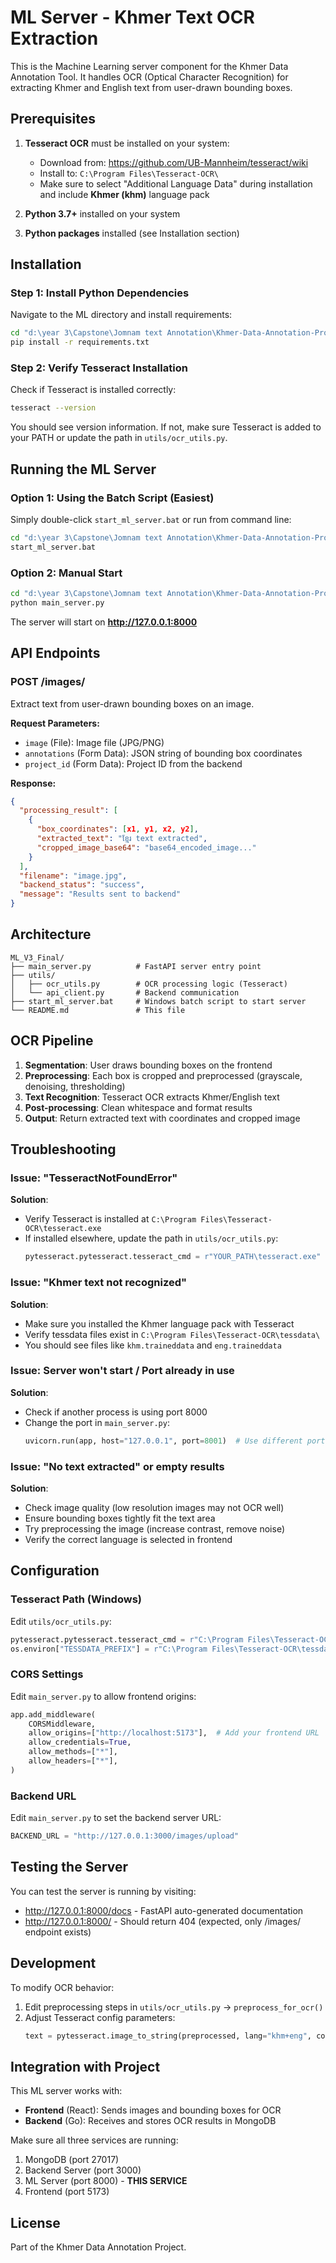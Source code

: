 # ML Server - Khmer Text OCR Extraction

This is the Machine Learning server component for the Khmer Data Annotation Tool. It handles OCR (Optical Character Recognition) for extracting Khmer and English text from user-drawn bounding boxes.

## Prerequisites

1. **Tesseract OCR** must be installed on your system:

   - Download from: https://github.com/UB-Mannheim/tesseract/wiki
   - Install to: `C:\Program Files\Tesseract-OCR\`
   - Make sure to select "Additional Language Data" during installation and include **Khmer (khm)** language pack

2. **Python 3.7+** installed on your system

3. **Python packages** installed (see Installation section)

## Installation

### Step 1: Install Python Dependencies

Navigate to the ML directory and install requirements:

```bash
cd "d:\year 3\Capstone\Jomnam text Annotation\Khmer-Data-Annotation-Project\ML"
pip install -r requirements.txt
```

### Step 2: Verify Tesseract Installation

Check if Tesseract is installed correctly:

```bash
tesseract --version
```

You should see version information. If not, make sure Tesseract is added to your PATH or update the path in `utils/ocr_utils.py`.

## Running the ML Server

### Option 1: Using the Batch Script (Easiest)

Simply double-click `start_ml_server.bat` or run from command line:

```bash
cd "d:\year 3\Capstone\Jomnam text Annotation\Khmer-Data-Annotation-Project\ML\ML_V3_Final"
start_ml_server.bat
```

### Option 2: Manual Start

```bash
cd "d:\year 3\Capstone\Jomnam text Annotation\Khmer-Data-Annotation-Project\ML\ML_V3_Final"
python main_server.py
```

The server will start on **http://127.0.0.1:8000**

## API Endpoints

### POST /images/

Extract text from user-drawn bounding boxes on an image.

**Request Parameters:**

- `image` (File): Image file (JPG/PNG)
- `annotations` (Form Data): JSON string of bounding box coordinates
- `project_id` (Form Data): Project ID from the backend

**Response:**

```json
{
  "processing_result": [
    {
      "box_coordinates": [x1, y1, x2, y2],
      "extracted_text": "ខ្មែរ text extracted",
      "cropped_image_base64": "base64_encoded_image..."
    }
  ],
  "filename": "image.jpg",
  "backend_status": "success",
  "message": "Results sent to backend"
}
```

## Architecture

```
ML_V3_Final/
├── main_server.py          # FastAPI server entry point
├── utils/
│   ├── ocr_utils.py        # OCR processing logic (Tesseract)
│   └── api_client.py       # Backend communication
├── start_ml_server.bat     # Windows batch script to start server
└── README.md               # This file
```

## OCR Pipeline

1. **Segmentation**: User draws bounding boxes on the frontend
2. **Preprocessing**: Each box is cropped and preprocessed (grayscale, denoising, thresholding)
3. **Text Recognition**: Tesseract OCR extracts Khmer/English text
4. **Post-processing**: Clean whitespace and format results
5. **Output**: Return extracted text with coordinates and cropped image

## Troubleshooting

### Issue: "TesseractNotFoundError"

**Solution**:

- Verify Tesseract is installed at `C:\Program Files\Tesseract-OCR\tesseract.exe`
- If installed elsewhere, update the path in `utils/ocr_utils.py`:
  ```python
  pytesseract.pytesseract.tesseract_cmd = r"YOUR_PATH\tesseract.exe"
  ```

### Issue: "Khmer text not recognized"

**Solution**:

- Make sure you installed the Khmer language pack with Tesseract
- Verify tessdata files exist in `C:\Program Files\Tesseract-OCR\tessdata\`
- You should see files like `khm.traineddata` and `eng.traineddata`

### Issue: Server won't start / Port already in use

**Solution**:

- Check if another process is using port 8000
- Change the port in `main_server.py`:
  ```python
  uvicorn.run(app, host="127.0.0.1", port=8001)  # Use different port
  ```

### Issue: "No text extracted" or empty results

**Solution**:

- Check image quality (low resolution images may not OCR well)
- Ensure bounding boxes tightly fit the text area
- Try preprocessing the image (increase contrast, remove noise)
- Verify the correct language is selected in frontend

## Configuration

### Tesseract Path (Windows)

Edit `utils/ocr_utils.py`:

```python
pytesseract.pytesseract.tesseract_cmd = r"C:\Program Files\Tesseract-OCR\tesseract.exe"
os.environ["TESSDATA_PREFIX"] = r"C:\Program Files\Tesseract-OCR\tessdata"
```

### CORS Settings

Edit `main_server.py` to allow frontend origins:

```python
app.add_middleware(
    CORSMiddleware,
    allow_origins=["http://localhost:5173"],  # Add your frontend URL
    allow_credentials=True,
    allow_methods=["*"],
    allow_headers=["*"],
)
```

### Backend URL

Edit `main_server.py` to set the backend server URL:

```python
BACKEND_URL = "http://127.0.0.1:3000/images/upload"
```

## Testing the Server

You can test the server is running by visiting:

- http://127.0.0.1:8000/docs - FastAPI auto-generated documentation
- http://127.0.0.1:8000/ - Should return 404 (expected, only /images/ endpoint exists)

## Development

To modify OCR behavior:

1. Edit preprocessing steps in `utils/ocr_utils.py` -> `preprocess_for_ocr()`
2. Adjust Tesseract config parameters:
   ```python
   text = pytesseract.image_to_string(preprocessed, lang="khm+eng", config='--psm 6')
   ```

## Integration with Project

This ML server works with:

- **Frontend** (React): Sends images and bounding boxes for OCR
- **Backend** (Go): Receives and stores OCR results in MongoDB

Make sure all three services are running:

1. MongoDB (port 27017)
2. Backend Server (port 3000)
3. ML Server (port 8000) - **THIS SERVICE**
4. Frontend (port 5173)

## License

Part of the Khmer Data Annotation Project.
